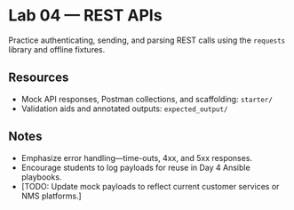 # Lab 04 — REST APIs

Practice authenticating, sending, and parsing REST calls using the `requests` library and offline fixtures.

## Resources
- Mock API responses, Postman collections, and scaffolding: `starter/`
- Validation aids and annotated outputs: `expected_output/`

## Notes
- Emphasize error handling—time-outs, 4xx, and 5xx responses.
- Encourage students to log payloads for reuse in Day 4 Ansible playbooks.
- [TODO: Update mock payloads to reflect current customer services or NMS platforms.]
